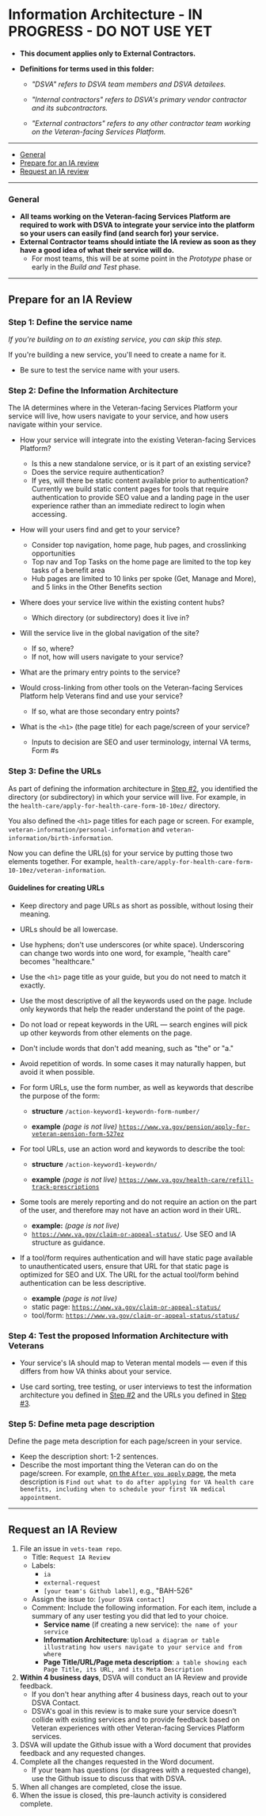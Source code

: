 # Information Architecture - IN PROGRESS - DO NOT USE YET

* **This document applies only to External Contractors.**

* **Definitions for terms used in this folder:**

  * *"DSVA" refers to DSVA team members and DSVA detailees.*

  * *"Internal contractors" refers to DSVA's primary vendor contractor and its subcontractors.*

  * *"External contractors" refers to any other contractor team working on the Veteran-facing Services Platform.*

<hr>

* [General](#general)
* [Prepare for an IA review](#prepare-for-an-ia-review)
* [Request an IA review](#request-an-ia-review)

<hr>

### General

* **All teams working on the Veteran-facing Services Platform are required to work with DSVA to integrate your service into the platform so your users can easily find (and search for) your service.**
* **External Contractor teams should intiate the IA review as soon as they have a good idea of what their service will do.** 
  * For most teams, this will be at some point in the *Prototype* phase or early in the *Build and Test* phase. 

<hr>

## Prepare for an IA Review

### Step 1: Define the service name

*If you're building on to an existing service, you can skip this step.*

If you're building a new service, you'll need to create a name for it.

* Be sure to test the service name with your users.


### Step 2: Define the Information Architecture

The IA determines where in the Veteran-facing Services Platform your service will live, how users navigate to your service, and how users navigate within your service. 

* How your service will integrate into the existing Veteran-facing Services Platform?
  * Is this a new standalone service, or is it part of an existing service?
  * Does the service require authentication? 
  * If yes, will there be static content available prior to authentication? Currently we build static content pages for tools that require authentication to provide SEO value and a landing page in the user experience rather than an immediate redirect to login when accessing. 

* How will your users find and get to your service?
  * Consider top navigation, home page, hub pages, and crosslinking opportunities
  * Top nav and Top Tasks on the home page are limited to the top key tasks of a benefit area
  * Hub pages are limited to 10 links per spoke (Get, Manage and More), and 5 links in the Other Benefits section

* Where does your service live within the existing content hubs?
  * Which directory (or subdirectory) does it live in?

* Will the service live in the global navigation of the site? 
  * If so, where?
  * If not, how will users navigate to your service?

* What are the primary entry points to the service?

* Would cross-linking from other tools on the Veteran-facing Services Platform help Veterans find and use your service?
  * If so, what are those secondary entry points?

* What is the ```<h1>``` (the page title) for each page/screen of your service?
  * Inputs to decision are SEO and user terminology, internal VA terms, Form #s


### Step 3: Define the URLs

As part of defining the information architecture in [Step #2](#step-2-define-the-information-architecture), you identified the directory (or subdirectory) in which your service will live. For example, in the ```health-care/apply-for-health-care-form-10-10ez/``` directory.

You also defined the ```<h1>``` page titles for each page or screen. For example, ```veteran-information/personal-information``` and ```veteran-information/birth-information```.

Now you can define the URL(s) for your service by putting those two elements together. For example, ```health-care/apply-for-health-care-form-10-10ez/veteran-information```.


#### Guidelines for creating URLs

* Keep directory and page URLs as short as possible, without losing their meaning.

* URLs should be all lowercase.

* Use hyphens; don't use underscores (or white space). Underscoring can change two words into one word, for example, "health care" becomes "healthcare."

* Use the ```<h1>``` page title as your guide, but you do not need to match it exactly.

* Use the most descriptive of all the keywords used on the page. Include only keywords that help the reader understand the point of the page.

* Do not load or repeat keywords in the URL &mdash; search engines will pick up other keywords from other elements on the page.

* Don't include words that don't add meaning, such as "the" or "a."

* Avoid repetition of words. In some cases it may naturally happen, but avoid it when possible.

* For form URLs, use the form number, as well as keywords that describe the purpose of the form:

  * **structure**
    <code>/action-keyword1-keywordn-form-number/</code>

  * **example** *(page is not live)*
    <code>https://www.va.gov/pension/apply-for-veteran-pension-form-527ez</code>  

* For tool URLs, use an action word and keywords to describe the tool:

  * **structure**
    <code>/action-keyword1-keywordn/</code>

  * **example** *(page is not live)* 
    <code>https://www.va.gov/health-care/refill-track-prescriptions</code>  
  
* Some tools are merely reporting and do not require an action on the part of the user, and therefore may not have an action word in their URL.  

  * **example:** *(page is not live)* 
  * <code>https://www.va.gov/claim-or-appeal-status/</code>.  Use SEO and IA structure as guidance. 
 
* If a tool/form requires authentication and will have static page available to unauthenticated users, ensure that URL for that static page is optimized for SEO and UX.  The URL for the actual tool/form behind authentication can be less descriptive.  

  * **example** *(page is not live)*
  * static page: <code>https://www.va.gov/claim-or-appeal-status/</code>
  * tool/form:  <code>https://www.va.gov/claim-or-appeal-status/status/</code>
    
### Step 4: Test the proposed Information Architecture with Veterans

* Your service's IA should map to Veteran mental models &mdash; even if this differs from how VA thinks about your service.

* Use card sorting, tree testing, or user interviews to test the information architecture you defined in [Step #2](#step-2-define-the-information-architecture) and  the URLs you defined in [Step #3](#step-3-define-the-urls).


### Step 5: Define meta page description

Define the page meta description for each page/screen in your service.

* Keep the description short: 1-2 sentences.
* Describe the most important thing the Veteran can do on the page/screen. For example, <a href="https://www.va.gov/health-care/after-you-apply/" target="_blank">on the ```After you apply``` page</a>, the meta description is ```Find out what to do after applying for VA health care benefits, including when to schedule your first VA medical appointment```.


<hr>

## Request an IA Review

1. File an issue in ```vets-team repo```.
    * Title: ```Request IA Review```
    * Labels: 
      * ```ia```
      * ```external-request```
      * ```[your team's Github label]```, e.g., "BAH-526"
    * Assign the issue to: ```[your DSVA contact]```
    * Comment: Include the following information. For each item, include a summary of any user testing you did that led to your choice.
      * **Service name** (if creating a new service): ```the name of your service```
      * **Information Architecture**: ```Upload a diagram or table illustrating how users navigate to your service and from where```
      * **Page Title/URL/Page meta description**: ```a table showing each Page Title, its URL, and its Meta Description```
1. **Within 4 business days**, DSVA will conduct an IA Review and provide feedback.
    * If you don't hear anything after 4 business days, reach out to your DSVA Contact.
    * DSVA's goal in this review is to make sure your service doesn’t collide with existing services and to provide feedback based on Veteran experiences with other Veteran-facing Services Platform services.
1. DSVA will update the Github issue with a Word document that provides feedback and any requested changes.
1. Complete all the changes requested in the Word document.
    * If your team has questions (or disagrees with a requested change), use the Github issue to discuss that with DSVA.
1. When all changes are completed, close the issue.
1. When the issue is closed, this pre-launch activity is considered complete.
